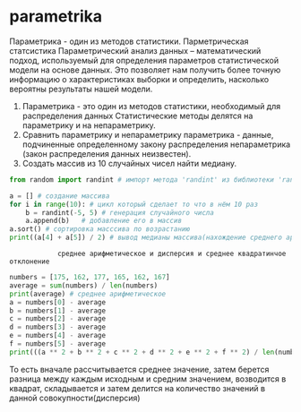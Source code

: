 # parametrika
Параметрика - один из методов статистики. 
Парметрическая статсистика 
Параметрический анализ данных – математический подход, используемый для определения параметров статистической модели на основе данных. Это позволяет нам получить более точную информацию о характеристиках выборки и определить, насколько вероятны результаты нашей модели.
1) Параметрика - это один из методов статистики, необходимый для распределения данных Статистические методы делятся на параметрику и на непараметрику.
2) Сравнить параметрику и непараметрику параметрика - данные, подчиненные определенному закону распределения непараметрика (закон распределения данных неизвестен).
3) Создать массив из 10 случайных чисел найти медиану.


```python
from random import randint # импорт метода 'randint' из библиотеки 'random' для генерации случайного числа в промежутке от а до b

a = [] # создание массива
for i in range(10): # цикл который сделает то что в нём 10 раз
    b = randint(-5, 5) # генерация случайного числа
    a.append(b)   # добавление его в массив
a.sort() # сортировка масссива по возрастанию
print((a[4] + a[5]) / 2) # вывод медианы массива(нахождение среднего арифметического двух средних чисел медианы массива)
```
                среднее арифметическое и дисперсия и среднее квадратинчое отклонение 
```python
numbers = [175, 162, 177, 165, 162, 167]
average = sum(numbers) / len(numbers)
print(average) # среднее арифметическое 
a = numbers[0] - average
b = numbers[1] - average
c = numbers[2] - average
d = numbers[3] - average
e = numbers[4] - average
f = numbers[5] - average
print(((a ** 2 + b ** 2 + c ** 2 + d ** 2 + e ** 2 + f ** 2) / len(numbers) **0.5)) 
```
То есть вначале рассчитывается среднее значение, затем берется разница между каждым исходным и средним значением, возводится в квадрат, складывается и затем делится на количество значений в данной совокупности(дисперсия)

